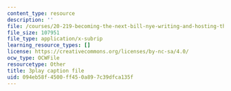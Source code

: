 ```yaml
---
content_type: resource
description: ''
file: /courses/20-219-becoming-the-next-bill-nye-writing-and-hosting-the-educational-show-january-iap-2015/094eb58f4500ff450a897c39dfca135f_qkkI9Z9tKvo.srt
file_size: 107951
file_type: application/x-subrip
learning_resource_types: []
license: https://creativecommons.org/licenses/by-nc-sa/4.0/
ocw_type: OCWFile
resourcetype: Other
title: 3play caption file
uid: 094eb58f-4500-ff45-0a89-7c39dfca135f
---
```

